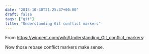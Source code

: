 ```yaml
---
date: "2015-10-30T21:25:37+00:00"
draft: false
tags: ["git"]
title: "Understanding Git conflict markers"
---
```

From https://wincent.com/wiki/Understanding_Git_conflict_markers:

Now those rebase conflict markers make sense.
